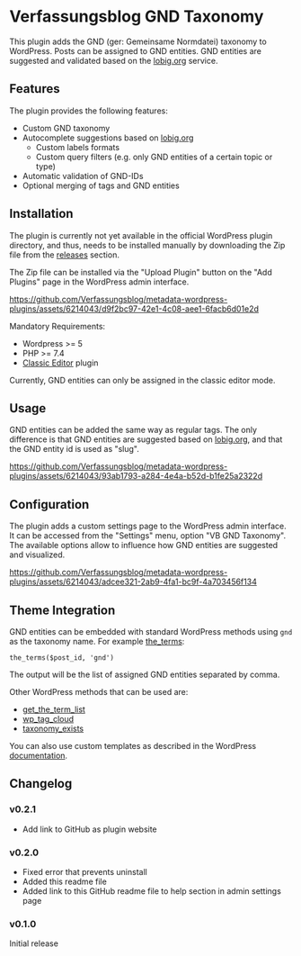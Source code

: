 # Verfassungsblog GND Taxonomy

This plugin adds the GND (ger: Gemeinsame Normdatei) taxonomy to WordPress. Posts can be assigned to GND entities.
GND entities are suggested and validated based on the [lobig.org](http://lobid.org/gnd) service.

## Features

The plugin provides the following features:

- Custom GND taxonomy
- Autocomplete suggestions based on [lobig.org](http://lobid.org/gnd)
  - Custom labels formats
  - Custom query filters (e.g. only GND entities of a certain topic or type)
- Automatic validation of GND-IDs
- Optional merging of tags and GND entities

## Installation

The plugin is currently not yet available in the official WordPress plugin directory, and thus, needs to be installed manually by downloading the Zip file from the [releases](https://github.com/Verfassungsblog/metadata-wordpress-plugins/releases) section.

The Zip file can be installed via the "Upload Plugin" button on the "Add Plugins" page in the WordPress admin interface.

https://github.com/Verfassungsblog/metadata-wordpress-plugins/assets/6214043/d9f2bc97-42e1-4c08-aee1-6facb6d01e2d

Mandatory Requirements:
- Wordpress >= 5
- PHP >= 7.4
- [Classic Editor](https://github.com/WordPress/classic-editor/) plugin

Currently, GND entities can only be assigned in the classic editor mode.

## Usage

GND entities can be added the same way as regular tags. The only difference is that GND entities are suggested based on [lobig.org](http://lobid.org/gnd), and that the GND entity id is used as "slug".

https://github.com/Verfassungsblog/metadata-wordpress-plugins/assets/6214043/93ab1793-a284-4e4a-b52d-b1fe25a2322d

## Configuration

The plugin adds a custom settings page to the WordPress admin interface. It can be accessed from the "Settings" menu, option "VB GND Taxonomy".
The available options allow to influence how GND entities are suggested and visualized.

https://github.com/Verfassungsblog/metadata-wordpress-plugins/assets/6214043/adcee321-2ab9-4fa1-bc9f-4a703456f134

## Theme Integration

GND entities can be embedded with standard WordPress methods using `gnd` as the taxonomy name. For example [the_terms](https://developer.wordpress.org/reference/functions/the_terms/):

`the_terms($post_id, 'gnd')`

The output will be the list of assigned GND entities separated by comma.

Other WordPress methods that can be used are:
- [get_the_term_list](https://developer.wordpress.org/reference/functions/get_the_term_list/)
- [wp_tag_cloud](https://developer.wordpress.org/reference/functions/wp_tag_cloud/)
- [taxonomy_exists](https://developer.wordpress.org/reference/functions/taxonomy_exists/)

You can also use custom templates as described in the WordPress [documentation](https://developer.wordpress.org/themes/template-files-section/taxonomy-templates/#custom-taxonomy).

## Changelog

### v0.2.1

- Add link to GitHub as plugin website

### v0.2.0

- Fixed error that prevents uninstall
- Added this readme file
- Added link to this GitHub readme file to help section in admin settings page

### v0.1.0

Initial release
